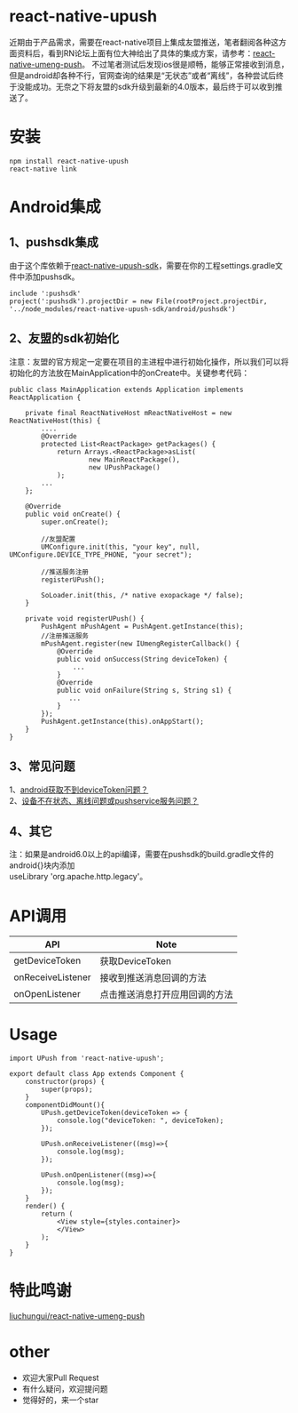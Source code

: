 # react-native-upush
近期由于产品需求，需要在react-native项目上集成友盟推送，笔者翻阅各种这方面资料后，看到RN论坛上面有位大神给出了具体的集成方案，请参考：[react-native-umeng-push](https://github.com/liuchungui/react-native-umeng-push)。
不过笔者测试后发现ios很是顺畅，能够正常接收到消息，但是android却各种不行，官网查询的结果是“无状态”或者“离线”，各种尝试后终于没能成功。无奈之下将友盟的sdk升级到最新的4.0版本，最后终于可以收到推送了。
# 安装
```
npm install react-native-upush
react-native link
```
# Android集成
## 1、pushsdk集成
由于这个库依赖于[react-native-upush-sdk](https://github.com/wwx193433/react-native-upush-sdk)，需要在你的工程settings.gradle文件中添加pushsdk。

```
include ':pushsdk'
project(':pushsdk').projectDir = new File(rootProject.projectDir, '../node_modules/react-native-upush-sdk/android/pushsdk')
```

## 2、友盟的sdk初始化
注意：友盟的官方规定一定要在项目的主进程中进行初始化操作，所以我们可以将初始化的方法放在MainApplication中的onCreate中。关键参考代码：
```
public class MainApplication extends Application implements ReactApplication {

    private final ReactNativeHost mReactNativeHost = new ReactNativeHost(this) {
        ....
        @Override
        protected List<ReactPackage> getPackages() {
            return Arrays.<ReactPackage>asList(
                    new MainReactPackage(),
                    new UPushPackage()
            );
        ...
    };

    @Override
    public void onCreate() {
        super.onCreate();
        
        //友盟配置
        UMConfigure.init(this, "your key", null, UMConfigure.DEVICE_TYPE_PHONE, "your secret");
        
        //推送服务注册
        registerUPush();
        
        SoLoader.init(this, /* native exopackage */ false);
    }

    private void registerUPush() {
        PushAgent mPushAgent = PushAgent.getInstance(this);
        //注册推送服务
        mPushAgent.register(new IUmengRegisterCallback() {
            @Override
            public void onSuccess(String deviceToken) {
                ...
            }
            @Override
            public void onFailure(String s, String s1) {
               ...
            }
        });
        PushAgent.getInstance(this).onAppStart();
    }
}
```
## 3、常见问题
 1、[android获取不到deviceToken问题？](http://bbs.umeng.com/thread-5547-1-1.html)<br/>
 2、[设备不在状态、离线问题或pushservice服务问题？](http://bbs.umeng.com/thread-14055-1-1.html)

## 4、其它
注：如果是android6.0以上的api编译，需要在pushsdk的build.gradle文件的android{}块内添加<br/>
useLibrary 'org.apache.http.legacy'。

# API调用
|API|Note|
------------- | -------------
|getDeviceToken	|获取DeviceToken|
|onReceiveListener|接收到推送消息回调的方法|
|onOpenListener	|点击推送消息打开应用回调的方法|

# Usage
```
import UPush from 'react-native-upush';

export default class App extends Component {
    constructor(props) {
        super(props);
    }
    componentDidMount(){
        UPush.getDeviceToken(deviceToken => {
            console.log("deviceToken: ", deviceToken);
        });

        UPush.onReceiveListener((msg)=>{
            console.log(msg);
        });

        UPush.onOpenListener((msg)=>{
            console.log(msg);
        });
    }
    render() {
        return (
            <View style={styles.container}>
            </View>
        );
    }
}
```

# 特此鸣谢
 [liuchungui/react-native-umeng-push](https://github.com/liuchungui/react-native-umeng-push)
 
# other
* 欢迎大家Pull Request
* 有什么疑问，欢迎提问题
* 觉得好的，来一个star

      
